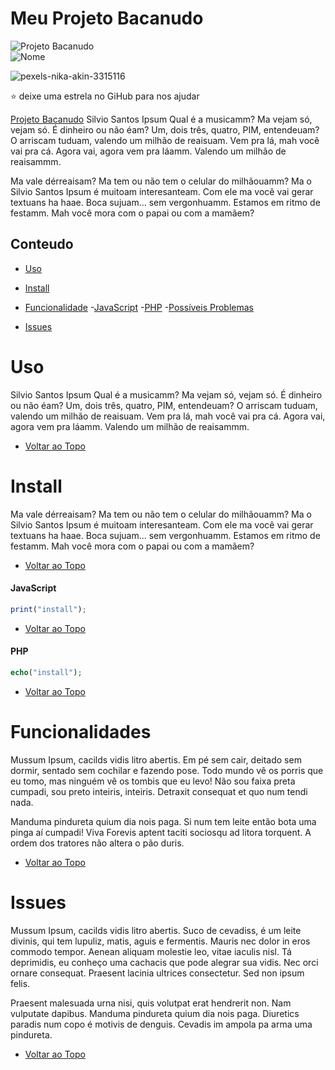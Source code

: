 # Meu Projeto Bacanudo

![Projeto Bacanudo](https://img.shields.io/badge/Projeto-Bacanudo-yellowgreen)<br />
![Nome](https://img.shields.io/badge/MICHAEL-KNOPACKI-F1FAEE?style=for-the-badge&logoColor=BLACK)


![pexels-nika-akin-3315116](https://user-images.githubusercontent.com/77402918/104724900-1b0f1a80-5710-11eb-9a96-116ab59ddcf6.jpg)

:star: deixe uma estrela no GiHub para nos ajudar

[Projeto Bacanudo](https://github.com/MichaelKnopacki/meuProjetoBacanudo) Silvio Santos Ipsum Qual é a musicamm? Ma vejam só, vejam só. É dinheiro ou não éam? Um, dois três, quatro, PIM, entendeuam? O arriscam tuduam, valendo um milhão de reaisuam. Vem pra lá, mah você vai pra cá. Agora vai, agora vem pra láamm. Valendo um milhão de reaisammm.

Ma vale dérreaisam? Ma tem ou não tem o celular do milhãouamm? Ma o Silvio Santos Ipsum é muitoam interesanteam. Com ele ma você vai gerar textuans ha haae. Boca sujuam... sem vergonhuamm. Estamos em ritmo de festamm. Mah você mora com o papai ou com a mamãem?

## Conteudo
- [Uso](#uso)
- [Install](#install)
- [Funcionalidade](#funcionalidade)
    -[JavaScript](#javascrit)
    -[PHP](#php)
    -[Possíveis Problemas](#possiveisproblemas)

- [Issues](#issues)
# Uso

Silvio Santos Ipsum Qual é a musicamm? Ma vejam só, vejam só. É dinheiro ou não éam? Um, dois três, quatro, PIM, entendeuam? O arriscam tuduam, valendo um milhão de reaisuam. Vem pra lá, mah você vai pra cá. Agora vai, agora vem pra láamm. Valendo um milhão de reaisammm.

- [Voltar ao Topo](#conteudo)
# Install

Ma vale dérreaisam? Ma tem ou não tem o celular do milhãouamm? Ma o Silvio Santos Ipsum é muitoam interesanteam. Com ele ma você vai gerar textuans ha haae. Boca sujuam... sem vergonhuamm. Estamos em ritmo de festamm. Mah você mora com o papai ou com a mamãem?

- [Voltar ao Topo](#conteudo)
#### JavaScript 
~~~~javascript
print("install");
~~~~
- [Voltar ao Topo](#conteudo)
#### PHP
~~~php
echo("install");
~~~
- [Voltar ao Topo](#conteudo)
# Funcionalidades
Mussum Ipsum, cacilds vidis litro abertis. Em pé sem cair, deitado sem dormir, sentado sem cochilar e fazendo pose. Todo mundo vê os porris que eu tomo, mas ninguém vê os tombis que eu levo! Não sou faixa preta cumpadi, sou preto inteiris, inteiris. Detraxit consequat et quo num tendi nada.

Manduma pindureta quium dia nois paga. Si num tem leite então bota uma pinga aí cumpadi! Viva Forevis aptent taciti sociosqu ad litora torquent. A ordem dos tratores não altera o pão duris.

- [Voltar ao Topo](#conteudo)
# Issues
Mussum Ipsum, cacilds vidis litro abertis. Suco de cevadiss, é um leite divinis, qui tem lupuliz, matis, aguis e fermentis. Mauris nec dolor in eros commodo tempor. Aenean aliquam molestie leo, vitae iaculis nisl. Tá deprimidis, eu conheço uma cachacis que pode alegrar sua vidis. Nec orci ornare consequat. Praesent lacinia ultrices consectetur. Sed non ipsum felis.

Praesent malesuada urna nisi, quis volutpat erat hendrerit non. Nam vulputate dapibus. Manduma pindureta quium dia nois paga. Diuretics paradis num copo é motivis de denguis. Cevadis im ampola pa arma uma pindureta.

- [Voltar ao Topo](#conteudo)